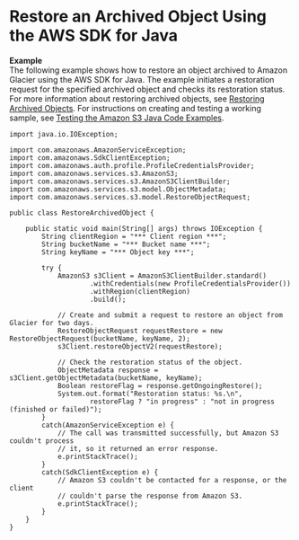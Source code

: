 # Restore an Archived Object Using the AWS SDK for Java<a name="restoring-objects-java"></a>

**Example**  
The following example shows how to restore an object archived to Amazon Glacier using the AWS SDK for Java\. The example initiates a restoration request for the specified archived object and checks its restoration status\. For more information about restoring archived objects, see [Restoring Archived Objects](restoring-objects.md)\. For instructions on creating and testing a working sample, see [Testing the Amazon S3 Java Code Examples](UsingTheMPJavaAPI.md#TestingJavaSamples)\.  

```
import java.io.IOException;

import com.amazonaws.AmazonServiceException;
import com.amazonaws.SdkClientException;
import com.amazonaws.auth.profile.ProfileCredentialsProvider;
import com.amazonaws.services.s3.AmazonS3;
import com.amazonaws.services.s3.AmazonS3ClientBuilder;
import com.amazonaws.services.s3.model.ObjectMetadata;
import com.amazonaws.services.s3.model.RestoreObjectRequest;

public class RestoreArchivedObject {

    public static void main(String[] args) throws IOException {
        String clientRegion = "*** Client region ***";
        String bucketName = "*** Bucket name ***";
        String keyName = "*** Object key ***";

        try {
            AmazonS3 s3Client = AmazonS3ClientBuilder.standard()
                    .withCredentials(new ProfileCredentialsProvider())
                    .withRegion(clientRegion)
                    .build();

            // Create and submit a request to restore an object from Glacier for two days.
            RestoreObjectRequest requestRestore = new RestoreObjectRequest(bucketName, keyName, 2);
            s3Client.restoreObjectV2(requestRestore);
    
            // Check the restoration status of the object.
            ObjectMetadata response = s3Client.getObjectMetadata(bucketName, keyName);
            Boolean restoreFlag = response.getOngoingRestore();
            System.out.format("Restoration status: %s.\n",
                    restoreFlag ? "in progress" : "not in progress (finished or failed)");
        }
        catch(AmazonServiceException e) {
            // The call was transmitted successfully, but Amazon S3 couldn't process 
            // it, so it returned an error response.
            e.printStackTrace();
        }
        catch(SdkClientException e) {
            // Amazon S3 couldn't be contacted for a response, or the client
            // couldn't parse the response from Amazon S3.
            e.printStackTrace();
        }
    }
}
```
